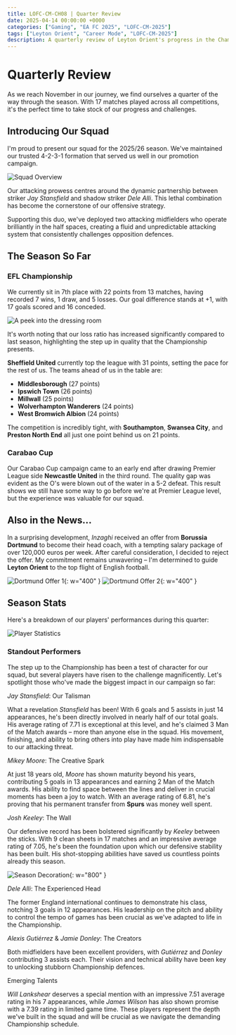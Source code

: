 ```yaml
---
title: LOFC-CM-CH08 | Quarter Review
date: 2025-04-14 00:00:00 +0000
categories: ["Gaming", "EA FC 2025", "LOFC-CM-2025"]
tags: ["Leyton Orient", "Career Mode", "LOFC-CM-2025"]
description: A quarterly review of Leyton Orient's progress in the Championship and Carabao Cup, highlighting standout performers and season statistics.
---
```

# Quarterly Review

As we reach November in our journey, we find ourselves a quarter of the way through the season. With 17 matches played across all competitions, it's the perfect time to take stock of our progress and challenges.

## Introducing Our Squad

I'm proud to present our squad for the 2025/26 season. We've maintained our trusted 4-2-3-1 formation that served us well in our promotion campaign. 

![Squad Overview](/assets/LOFC-CM-CH08/squad-20251102.png)

Our attacking prowess centres around the dynamic partnership between striker *Jay Stansfield* and shadow striker *Dele Alli*. This lethal combination has become the cornerstone of our offensive strategy. 

Supporting this duo, we've deployed two attacking midfielders who operate brilliantly in the half spaces, creating a fluid and unpredictable attacking system that consistently challenges opposition defences.

## The Season So Far

### EFL Championship

We currently sit in 7th place with 22 points from 13 matches, having recorded 7 wins, 1 draw, and 5 losses. Our goal difference stands at +1, with 17 goals scored and 16 conceded.

![A peek into the dressing room](/assets/LOFC-CM-CH08/SeasonDeco-2.png)

It's worth noting that our loss ratio has increased significantly compared to last season, highlighting the step up in quality that the Championship presents.

**Sheffield United** currently top the league with 31 points, setting the pace for the rest of us. The teams ahead of us in the table are:
- **Middlesborough** (27 points)
- **Ipswich Town** (26 points)
- **Millwall** (25 points)
- **Wolverhampton Wanderers** (24 points)
- **West Bromwich Albion** (24 points)

The competition is incredibly tight, with **Southampton**, **Swansea City**, and **Preston North End** all just one point behind us on 21 points.

### Carabao Cup

Our Carabao Cup campaign came to an early end after drawing Premier League side **Newcastle United** in the third round. The quality gap was evident as the O's were blown out of the water in a 5-2 defeat. This result shows we still have some way to go before we're at Premier League level, but the experience was valuable for our squad.

## Also in the News...

In a surprising development, *Inzaghi* received an offer from **Borussia Dortmund** to become their head coach, with a tempting salary package of over 120,000 euros per week. After careful consideration, I decided to reject the offer. My commitment remains unwavering – I'm determined to guide **Leyton Orient** to the top flight of English football.

![Dortmund Offer 1](/assets/LOFC-CM-CH08/DortmundOffer-1.png){: w="400" }
![Dortmund Offer 2](/assets/LOFC-CM-CH08/DortmundOffer-2.png){: w="400" }

## Season Stats

Here's a breakdown of our players' performances during this quarter:

![Player Statistics](/assets/LOFC-CM-CH08/stat-20251102.png)

### Standout Performers

The step up to the Championship has been a test of character for our squad, but several players have risen to the challenge magnificently. Let's spotlight those who've made the biggest impact in our campaign so far:

*Jay Stansfield*: Our Talisman

What a revelation *Stansfield* has been! With 6 goals and 5 assists in just 14 appearances, he's been directly involved in nearly half of our total goals. His average rating of 7.71 is exceptional at this level, and he's claimed 3 Man of the Match awards – more than anyone else in the squad. His movement, finishing, and ability to bring others into play have made him indispensable to our attacking threat.

*Mikey Moore*: The Creative Spark

At just 18 years old, *Moore* has shown maturity beyond his years, contributing 5 goals in 13 appearances and earning 2 Man of the Match awards. His ability to find space between the lines and deliver in crucial moments has been a joy to watch. With an average rating of 6.81, he's proving that his permanent transfer from **Spurs** was money well spent.

*Josh Keeley*: The Wall

Our defensive record has been bolstered significantly by *Keeley* between the sticks. With 9 clean sheets in 17 matches and an impressive average rating of 7.05, he's been the foundation upon which our defensive stability has been built. His shot-stopping abilities have saved us countless points already this season.

![Season Decoration](/assets/LOFC-CM-CH08/SeasonDeco-1.png){: w="800" }

*Dele Alli*: The Experienced Head

The former England international continues to demonstrate his class, notching 3 goals in 12 appearances. His leadership on the pitch and ability to control the tempo of games has been crucial as we've adapted to life in the Championship.

*Alexis Gutiérrez* & *Jamie Donley*: The Creators

Both midfielders have been excellent providers, with *Gutiérrez* and *Donley* contributing 3 assists each. Their vision and technical ability have been key to unlocking stubborn Championship defences.

Emerging Talents

*Will Lankshear* deserves a special mention with an impressive 7.51 average rating in his 7 appearances, while *James Wilson* has also shown promise with a 7.39 rating in limited game time. These players represent the depth we've built in the squad and will be crucial as we navigate the demanding Championship schedule.
